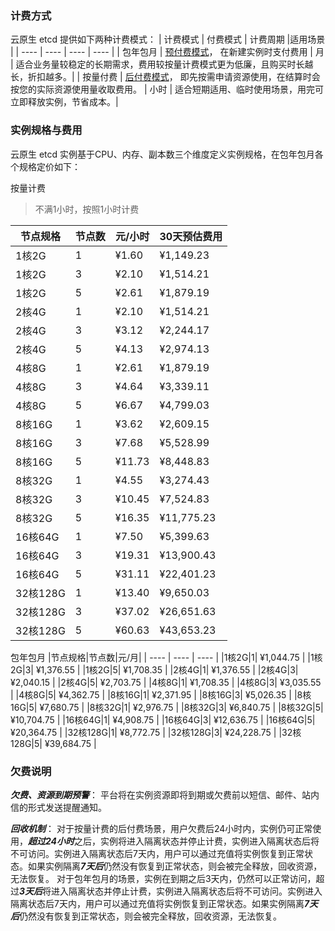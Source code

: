### 计费方式
云原生 etcd 提供如下两种计费模式：
| 计费模式 | 付费模式 | 计费周期 |适用场景 |
| ---- | ---- | ---- | ---- |
| 包年包月 | [预付费模式](https://cloud.tencent.com/document/product/555/9618)， 在新建实例时支付费用 | 月 | 适合业务量较稳定的长期需求，费用较按量计费模式更为低廉，且购买时长越长，折扣越多。|
| 按量付费 | [后付费模式](https://cloud.tencent.com/document/product/555/9617)， 即先按需申请资源使用，在结算时会按您的实际资源使用量收取费用。 | 小时 | 适合短期适用、临时使用场景，用完可立即释放实例，节省成本。|

### 实例规格与费用
云原生 etcd 实例基于CPU、内存、副本数三个维度定义实例规格，在包年包月各个规格定价如下：

按量计费

> 不满1小时，按照1小时计费

|节点规格|节点数|元/小时|30天预估费用|
| ---- | ---- | ---- | ---- |
|1核2G|1| ¥1.60 | ¥1,149.23 |
|1核2G|3| ¥2.10 | ¥1,514.21 |
|1核2G|5| ¥2.61 | ¥1,879.19 |
|2核4G|1| ¥2.10 | ¥1,514.21 |
|2核4G|3| ¥3.12 | ¥2,244.17 |
|2核4G|5| ¥4.13 | ¥2,974.13 |
|4核8G|1| ¥2.61 | ¥1,879.19 |
|4核8G|3| ¥4.64 | ¥3,339.11 |
|4核8G|5| ¥6.67 | ¥4,799.03 |
|8核16G|1| ¥3.62 | ¥2,609.15 |
|8核16G|3| ¥7.68 | ¥5,528.99 |
|8核16G|5| ¥11.73 | ¥8,448.83 |
|8核32G|1| ¥4.55 | ¥3,274.43 |
|8核32G|3| ¥10.45 | ¥7,524.83 |
|8核32G|5| ¥16.35 | ¥11,775.23 |
|16核64G|1| ¥7.50 | ¥5,399.63 |
|16核64G|3| ¥19.31 | ¥13,900.43 |
|16核64G|5| ¥31.11 | ¥22,401.23 |
|32核128G|1| ¥13.40 | ¥9,650.03 |
|32核128G|3| ¥37.02 | ¥26,651.63 |
|32核128G|5| ¥60.63 | ¥43,653.23 |

包年包月
|节点规格|节点数|元/月|
| ---- | ---- | ---- |
|1核2G|1| ¥1,044.75 |
|1核2G|3| ¥1,376.55 |
|1核2G|5| ¥1,708.35 |
|2核4G|1| ¥1,376.55 |
|2核4G|3| ¥2,040.15 |
|2核4G|5| ¥2,703.75 |
|4核8G|1| ¥1,708.35 |
|4核8G|3| ¥3,035.55 |
|4核8G|5| ¥4,362.75 |
|8核16G|1| ¥2,371.95 |
|8核16G|3| ¥5,026.35 |
|8核16G|5| ¥7,680.75 |
|8核32G|1| ¥2,976.75 |
|8核32G|3| ¥6,840.75 |
|8核32G|5| ¥10,704.75 |
|16核64G|1| ¥4,908.75 |
|16核64G|3| ¥12,636.75 |
|16核64G|5| ¥20,364.75 |
|32核128G|1| ¥8,772.75 |
|32核128G|3| ¥24,228.75 |
|32核128G|5| ¥39,684.75 |

### 欠费说明

***欠费、资源到期预警***：
平台将在实例资源即将到期或欠费前以短信、邮件、站内信的形式发送提醒通知。

***回收机制***：
对于按量计费的后付费场景，用户欠费后24小时内，实例仍可正常使用，***超过24小时***之后，实例将进入隔离状态并停止计费，实例进入隔离状态后将不可访问。实例进入隔离状态后7天内，用户可以通过充值将实例恢复到正常状态。如果实例隔离***7天后***仍然没有恢复到正常状态，则会被完全释放，回收资源，无法恢复。
对于包年包月的场景，实例在到期之后3天内，仍然可以正常访问，超过***3天后***将进入隔离状态并停止计费，实例进入隔离状态后将不可访问。实例进入隔离状态后7天内，用户可以通过充值将实例恢复到正常状态。如果实例隔离***7天后***仍然没有恢复到正常状态，则会被完全释放，回收资源，无法恢复。

